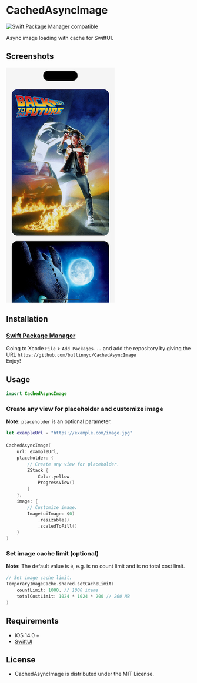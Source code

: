 # CachedAsyncImage

[![Swift Package Manager compatible](https://img.shields.io/badge/SPM-compatible-brightgreen.svg)](https://github.com/apple/swift-package-manager)

Async image loading with cache for SwiftUI.

## Screenshots
![](./demo.png)

## Installation
### [Swift Package Manager](https://swift.org/package-manager/)

Going to Xcode `File` > `Add Packages...` and add the repository by giving the URL `https://github.com/bullinnyc/CachedAsyncImage`  
Enjoy!

## Usage

```swift
import CachedAsyncImage
```

### Create any view for placeholder and customize image
**Note:** `placeholder` is an optional parameter.

```swift
let exampleUrl = "https://example.com/image.jpg"

CachedAsyncImage(
    url: exampleUrl,
    placeholder: {
        // Create any view for placeholder.
        ZStack {
            Color.yellow
            ProgressView()
        }
    },
    image: {
        // Customize image.
        Image(uiImage: $0)
            .resizable()
            .scaledToFill()
    }
)
```

### Set image cache limit (optional)
**Note:** The default value is `0`, e.g. is no count limit and is no total cost limit.

```swift
// Set image cache limit.
TemporaryImageCache.shared.setCacheLimit(
    countLimit: 1000, // 1000 items
    totalCostLimit: 1024 * 1024 * 200 // 200 MB
)
```

## Requirements
- iOS 14.0 +
- [SwiftUI](https://developer.apple.com/xcode/swiftui/)

## License
- CachedAsyncImage is distributed under the MIT License.

